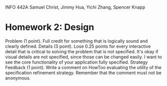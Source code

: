 INFO 442A
Samuel Christ, Jimmy Hua, Yichi Zhang, Spencer Knapp

# Homework 2: Design

Problem (1 point). Full credit for something that is logically sound and clearly defined.
Details (3 point). Lose 0.25 points for every interactive detail that is critical to solving the problem that is not specified. It's okay if visual details are not specified, since those can be changed easily. I want to see the core functionality of your application fully specified.
Strategy Feedback (1 point). Write a comment on HowToo evaluating the utility of the specification refinement strategy.  Remember that the comment must not be anonymous.
